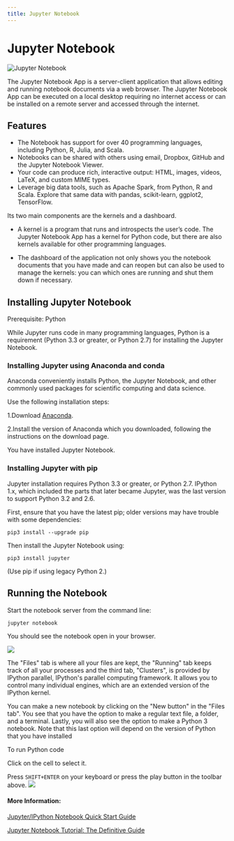 ```yaml
---
title: Jupyter Notebook
---
```

# Jupyter Notebook

![Jupyter Notebook](http://jupyter.org/assets/jupyterpreview.png)

The Jupyter Notebook App is a server-client application that allows editing and running notebook documents via a web browser. The Jupyter Notebook App can be executed on a local desktop requiring no internet access or can be installed on a remote server and accessed through the internet.

## Features
* The Notebook has support for over 40 programming languages, including Python, R, Julia, and Scala.
* Notebooks can be shared with others using email, Dropbox, GitHub and the Jupyter Notebook Viewer.
* Your code can produce rich, interactive output: HTML, images, videos, LaTeX, and custom MIME types.
* Leverage big data tools, such as Apache Spark, from Python, R and Scala. Explore that same data with pandas, scikit-learn, ggplot2, TensorFlow.

Its two main components are the kernels and a dashboard.

* A kernel is a program that runs and introspects the user’s code. The Jupyter Notebook App has a kernel for Python code, but there are also kernels available for other programming languages.

* The dashboard of the application not only shows you the notebook documents that you have made and can reopen but can also be used to manage the kernels: you can which ones are running and shut them down if necessary.


## Installing Jupyter Notebook
Prerequisite: Python

While Jupyter runs code in many programming languages, Python is a requirement (Python 3.3 or greater, or Python 2.7) for installing the Jupyter Notebook.

### Installing Jupyter using Anaconda and conda
Anaconda conveniently installs Python, the Jupyter Notebook, and other commonly used packages for scientific computing and data science.

Use the following installation steps:

1.Download [Anaconda](https://www.anaconda.com/download/).

2.Install the version of Anaconda which you downloaded, following the instructions on the download page.

You have installed Jupyter Notebook.

### Installing Jupyter with pip
Jupyter installation requires Python 3.3 or greater, or Python 2.7. IPython 1.x, which included the parts that later became Jupyter, was the last version to support Python 3.2 and 2.6.

First, ensure that you have the latest pip; older versions may have trouble with some dependencies:

```pip3 install --upgrade pip```

Then install the Jupyter Notebook using:

```pip3 install jupyter```

(Use pip if using legacy Python 2.)

## Running the Notebook

Start the notebook server from the command line:

```jupyter notebook```

You should see the notebook open in your browser.

![](https://jupyter.readthedocs.io/en/latest/_images/tryjupyter_file.png)

The "Files" tab is where all your files are kept, the "Running" tab keeps track of all your processes and the third tab, "Clusters", is provided by IPython parallel, IPython's parallel computing framework. It allows you to control many individual engines, which are an extended version of the IPython kernel.

You can make a new notebook by clicking on the "New button" in the "Files tab". You see that you have the option to make a regular text file, a folder, and a terminal. Lastly, you will also see the option to make a Python 3 notebook.
Note that this last option will depend on the version of Python that you have installed

To run Python code

Click on the cell to select it.

Press ```SHIFT+ENTER``` on your keyboard or press the play button in the toolbar above.
![](https://i.imgur.com/CPCgnBh.png)
#### More Information:
<!-- Please add any articles you think might be helpful to read before writing the article -->
<a href='http://jupyter-notebook-beginner-guide.readthedocs.io/en/latest/what_is_jupyter.html' target='_blank' rel='nofollow'>Jupyter/IPython Notebook Quick Start Guide</a>

<a href='https://www.datacamp.com/community/tutorials/tutorial-jupyter-notebook' target='_blank' rel='nofollow'>Jupyter Notebook Tutorial: The Definitive Guide</a>


